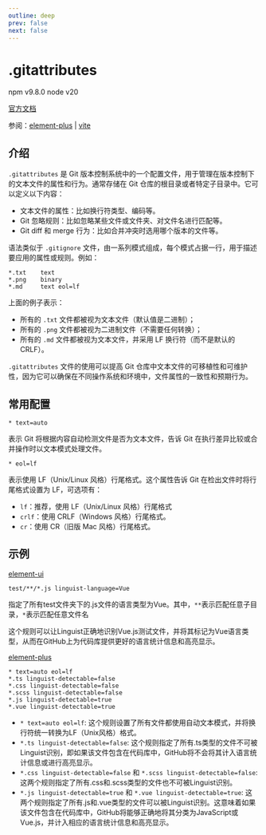 ```yaml
---
outline: deep
prev: false
next: false
---
```


<h1>.gitattributes</h1><p>npm v9.8.0 node v20</p>

[官方文档](https://git-scm.com/docs/gitattributes)

参阅：[element-plus](https://github.com/element-plus/element-plus/blob/dev/.gitattributes) | [vite](https://github.com/vitejs/vite/blob/main/.gitattributes)



## 介绍

`.gitattributes` 是 Git 版本控制系统中的一个配置文件，用于管理在版本控制下的文本文件的属性和行为。通常存储在 Git 仓库的根目录或者特定子目录中。它可以定义以下内容：

- 文本文件的属性：比如换行符类型、编码等。
- Git 忽略规则：比如忽略某些文件或文件夹、对文件名进行匹配等。
- Git diff 和 merge 行为：比如合并冲突时选用哪个版本的文件等。

语法类似于 `.gitignore` 文件，由一系列模式组成，每个模式占据一行，用于描述要应用的属性或规则。例如：

```
*.txt    text
*.png    binary
*.md     text eol=lf
```

上面的例子表示：

- 所有的 `.txt` 文件都被视为文本文件（默认值是二进制）；
- 所有的 `.png` 文件都被视为二进制文件（不需要任何转换）；
- 所有的 `.md` 文件都被视为文本文件，并采用 LF 换行符（而不是默认的 CRLF）。

`.gitattributes` 文件的使用可以提高 Git 仓库中文本文件的可移植性和可维护性，因为它可以确保在不同操作系统和环境中，文件属性的一致性和预期行为。

## 常用配置

```
* text=auto
```

表示 Git 将根据内容自动检测文件是否为文本文件，告诉 Git 在执行差异比较或合并操作时以文本模式处理文件。

```
* eol=lf
```

表示使用 LF（Unix/Linux 风格）行尾格式。这个属性告诉 Git 在检出文件时将行尾格式设置为 LF，可选项有：

- `lf`：推荐，使用 LF（Unix/Linux 风格）行尾格式
- `crlf`：使用 CRLF（Windows 风格）行尾格式。
- `cr`：使用 CR（旧版 Mac 风格）行尾格式。



## 示例

[element-ui](https://github.com/ElemeFE/element/blob/dev/.gitattributes)

```
test/**/*.js linguist-language=Vue
```

指定了所有test文件夹下的.js文件的语言类型为Vue。其中，`**`表示匹配任意子目录，`*`表示匹配任意文件名

这个规则可以让Linguist正确地识别Vue.js测试文件，并将其标记为Vue语言类型，从而在GitHub上为代码库提供更好的语言统计信息和高亮显示。

[element-plus](https://github.com/element-plus/element-plus/blob/dev/.gitattributes)

```
* text=auto eol=lf
*.ts linguist-detectable=false
*.css linguist-detectable=false
*.scss linguist-detectable=false
*.js linguist-detectable=true
*.vue linguist-detectable=true
```

- `* text=auto eol=lf`: 这个规则设置了所有文件都使用自动文本模式，并将换行符统一转换为LF（Unix风格）格式。
- `*.ts linguist-detectable=false`: 这个规则指定了所有.ts类型的文件不可被Linguist识别，即如果该文件包含在代码库中，GitHub将不会将其计入语言统计信息或进行高亮显示。
- `*.css linguist-detectable=false` 和 `*.scss linguist-detectable=false`: 这两个规则指定了所有.css和.scss类型的文件也不可被Linguist识别。
- `*.js linguist-detectable=true` 和 `*.vue linguist-detectable=true`: 这两个规则指定了所有.js和.vue类型的文件可以被Linguist识别。这意味着如果该文件包含在代码库中，GitHub将能够正确地将其分类为JavaScript或Vue.js，并计入相应的语言统计信息和高亮显示。
